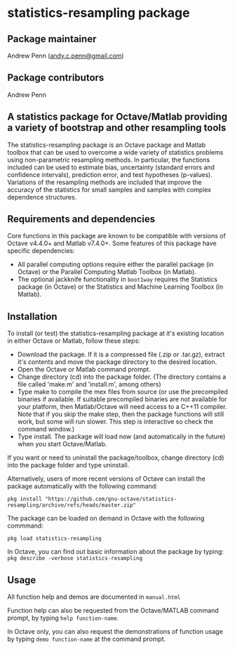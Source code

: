 # statistics-resampling package

## Package maintainer
Andrew Penn (andy.c.penn@gmail.com)

## Package contributors
Andrew Penn

## A statistics package for Octave/Matlab providing a variety of bootstrap and other resampling tools

The statistics-resampling package is an Octave package and Matlab toolbox that can be used to overcome a wide variety of statistics problems using non-parametric resampling methods. In particular, the functions included can be used to  estimate bias, uncertainty (standard errors and confidence intervals), prediction error, and test hypotheses (p-values). Variations of the resampling methods are included that improve the accuracy of the statistics for small samples and samples with complex dependence structures. 

## Requirements and dependencies

Core functions in this package are known to be compatible with versions of Octave v4.4.0+ and Matlab v7.4.0+. Some features of this package have specific dependencies:

 * All parallel computing options require either the parallel package (in Octave) or the Parallel Computing Matlab Toolbox (in Matlab).  
 * The optional jackknife functionality in `boot1way` requires the Statistics package (in Octave) or the Statistics and Machine Learning Toolbox (in Matlab).  
 
## Installation
 
To install (or test) the statistics-resampling package at it's existing location in either Octave or Matlab, follow these steps: 
 
 * Download the package. If it is a compressed file (.zip or .tar.gz), extract it's contents and move the package directory to the desired location.
 * Open the Octave or Matlab command prompt.
 * Change directory (cd) into the package folder. (The directory contains a file called 'make.m' and 'install.m', among others)
 * Type make to compile the mex files from source (or use the precompiled binaries if available. If suitable precompiled binaries are not available for your platform, then Matlab/Octave will need access to a C++11 compiler. Note that if you skip the make step, then the package functions will still work, but some will run slower. This step is interactive so check the command window.) 
 * Type install. The package will load now (and automatically in the future) when you start Octave/Matlab.
 
 If you want or need to uninstall the package/toolbox, change directory (cd) into the package folder and type uninstall.
 
 Alternatively, users of more recent versions of Octave can install the package automatically with the following command:
 
 `pkg install "https://github.com/gnu-octave/statistics-resampling/archive/refs/heads/master.zip"`
 
 The package can be loaded on demand in Octave with the following commmand:
 
 `pkg load statistics-resampling`
 
 In Octave, you can find out basic information about the package by typing: `pkg describe -verbose statistics-resampling`  

## Usage

All function help and demos are documented in `manual.html`

Function help can also be requested from the Octave/MATLAB command prompt, by typing `help function-name`. 

In Octave only, you can also request the demonstrations of function usage by typing `demo function-name` at the command prompt.  
